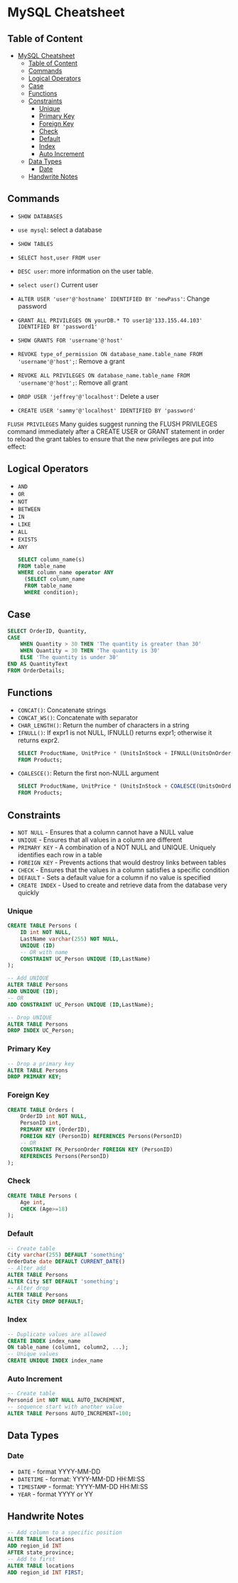 # MySQL Cheatsheet

## Table of Content
- [MySQL Cheatsheet](#mysql-cheatsheet)
  - [Table of Content](#table-of-content)
  - [Commands](#commands)
  - [Logical Operators](#logical-operators)
  - [Case](#case)
  - [Functions](#functions)
  - [Constraints](#constraints)
    - [Unique](#unique)
    - [Primary Key](#primary-key)
    - [Foreign Key](#foreign-key)
    - [Check](#check)
    - [Default](#default)
    - [Index](#index)
    - [Auto Increment](#auto-increment)
  - [Data Types](#data-types)
    - [Date](#date)
  - [Handwrite Notes](#handwrite-notes)

## Commands

- `SHOW DATABASES`
- `use mysql`: select a database
- `SHOW TABLES`

- `SELECT host,user FROM user`
- `DESC user`: more information on the user table.
- `select user()` Current user

- `ALTER USER 'user'@'hostname' IDENTIFIED BY 'newPass'`: Change password
- `GRANT ALL PRIVILEGES ON yourDB.* TO user1@'133.155.44.103' IDENTIFIED BY 'password1'`
- `SHOW GRANTS FOR 'username'@'host'`
- `REVOKE type_of_permission ON database_name.table_name FROM 'username'@'host';`: Remove a grant
- `REVOKE ALL PRIVILEGES ON database_name.table_name FROM 'username'@'host';`: Remove all grant

- `DROP USER 'jeffrey'@'localhost'`: Delete a user
- `CREATE USER 'sammy'@'localhost' IDENTIFIED BY 'password'`

`FLUSH PRIVILEGES` Many guides suggest running the FLUSH PRIVILEGES command immediately after a CREATE USER or GRANT statement in order to reload the grant tables to ensure that the new privileges are put into effect:

## Logical Operators

- `AND`
- `OR`
- `NOT`
- `BETWEEN`
- `IN`
- `LIKE`
- `ALL`
- `EXISTS`
- `ANY`
    ```sql
    SELECT column_name(s)
    FROM table_name
    WHERE column_name operator ANY
      (SELECT column_name
      FROM table_name
      WHERE condition);
    ```

## Case

```sql
SELECT OrderID, Quantity,
CASE
    WHEN Quantity > 30 THEN 'The quantity is greater than 30'
    WHEN Quantity = 30 THEN 'The quantity is 30'
    ELSE 'The quantity is under 30'
END AS QuantityText
FROM OrderDetails;
```

## Functions

- `CONCAT()`: Concatenate strings
- `CONCAT_WS()`: Concatenate with separator
- `CHAR_LENGTH()`: Return the number of characters in a string
- `IFNULL()`: If expr1 is not NULL, IFNULL() returns expr1; otherwise it returns expr2.
    ```sql
    SELECT ProductName, UnitPrice * (UnitsInStock + IFNULL(UnitsOnOrder, 0))
    FROM Products;
    ```
- `COALESCE()`: Return the first non-NULL argument
    ```sql
    SELECT ProductName, UnitPrice * (UnitsInStock + COALESCE(UnitsOnOrder, 0))
    FROM Products;
    ```

## Constraints

- `NOT NULL` - Ensures that a column cannot have a NULL value
- `UNIQUE` - Ensures that all values in a column are different
- `PRIMARY KEY` - A combination of a NOT NULL and UNIQUE. Uniquely identifies each row in a table
- `FOREIGN KEY` - Prevents actions that would destroy links between tables
- `CHECK` - Ensures that the values in a column satisfies a specific condition
- `DEFAULT` - Sets a default value for a column if no value is specified
- `CREATE INDEX` - Used to create and retrieve data from the database very quickly

### Unique

```sql
CREATE TABLE Persons (
    ID int NOT NULL,
    LastName varchar(255) NOT NULL,
    UNIQUE (ID)
    -- OR with name
    CONSTRAINT UC_Person UNIQUE (ID,LastName)
);
```

```sql
-- Add UNIQUE
ALTER TABLE Persons
ADD UNIQUE (ID);
-- OR
ADD CONSTRAINT UC_Person UNIQUE (ID,LastName);

-- Drop UNIQUE
ALTER TABLE Persons
DROP INDEX UC_Person;
```

### Primary Key

```sql
-- Drop a primary key
ALTER TABLE Persons
DROP PRIMARY KEY;
```

### Foreign Key

```sql
CREATE TABLE Orders (
    OrderID int NOT NULL,
    PersonID int,
    PRIMARY KEY (OrderID),
    FOREIGN KEY (PersonID) REFERENCES Persons(PersonID)
    -- OR
    CONSTRAINT FK_PersonOrder FOREIGN KEY (PersonID)
    REFERENCES Persons(PersonID)
);
```

### Check

```sql
CREATE TABLE Persons (
    Age int,
    CHECK (Age>=18)
);
```

### Default

```sql
-- Create table
City varchar(255) DEFAULT 'something'
OrderDate date DEFAULT CURRENT_DATE()
-- Alter add
ALTER TABLE Persons
ALTER City SET DEFAULT 'something';
-- Alter drop
ALTER TABLE Persons
ALTER City DROP DEFAULT;
```

### Index

```sql
-- Duplicate values are allowed
CREATE INDEX index_name
ON table_name (column1, column2, ...);
-- Unique values
CREATE UNIQUE INDEX index_name
```

### Auto Increment

```sql
-- Create table
Personid int NOT NULL AUTO_INCREMENT,
-- sequence start with another value
ALTER TABLE Persons AUTO_INCREMENT=100;
```

## Data Types

### Date

- `DATE` - format YYYY-MM-DD
- `DATETIME` - format: YYYY-MM-DD HH:MI:SS
- `TIMESTAMP` - format: YYYY-MM-DD HH:MI:SS
- `YEAR` - format YYYY or YY

## Handwrite Notes

```sql
-- Add column to a specific position
ALTER TABLE locations
ADD region_id INT 
AFTER state_province;
-- Add to first
ALTER TABLE locations
ADD region_id INT FIRST;
```